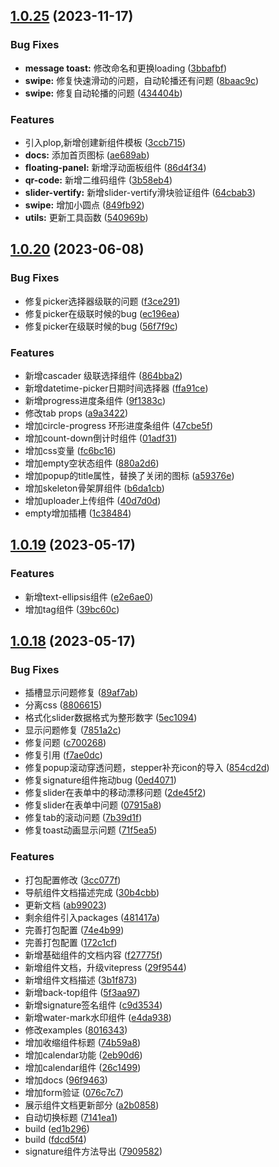 ## [1.0.25](https://github.com/monsterxwx/uv-ui/compare/1.0.20...1.0.25) (2023-11-17)


### Bug Fixes

* **message toast:** 修改命名和更换loading ([3bbafbf](https://github.com/monsterxwx/uv-ui/commit/3bbafbf259a613dc08df31af297ba9f58de7d243))
* **swipe:** 修复快速滑动的问题，自动轮播还有问题 ([8baac9c](https://github.com/monsterxwx/uv-ui/commit/8baac9c5645580eb617ecd4e5eb328746ca2646d))
* **swipe:** 修复自动轮播的问题 ([434404b](https://github.com/monsterxwx/uv-ui/commit/434404b6396f9639ca64ff6148b894e7617e3c34))


### Features

* 引入plop,新增创建新组件模板 ([3ccb715](https://github.com/monsterxwx/uv-ui/commit/3ccb7152f33343ae5abb5471e783f97f9ffdc603))
* **docs:** 添加首页图标 ([ae689ab](https://github.com/monsterxwx/uv-ui/commit/ae689ab8b6407efe5b0d83d0eda8c8dd22f61a62))
* **floating-panel:** 新增浮动面板组件 ([86d4f34](https://github.com/monsterxwx/uv-ui/commit/86d4f34617b929bc44541e5a669b614ffeb3e271))
* **qr-code:** 新增二维码组件 ([3b58eb4](https://github.com/monsterxwx/uv-ui/commit/3b58eb49ffff035fdae3817b9cacf87923fddb91))
* **slider-vertify:** 新增slider-vertify滑块验证组件 ([64cbab3](https://github.com/monsterxwx/uv-ui/commit/64cbab3bda1b7958027dc08c4fefd5b8e46435c8))
* **swipe:** 增加小圆点 ([849fb92](https://github.com/monsterxwx/uv-ui/commit/849fb927453e9cce43013d3347e7273e0b3db024))
* **utils:** 更新工具函数 ([540969b](https://github.com/monsterxwx/uv-ui/commit/540969b9e8a4f84747f6e03f5e3de9d9851fbb5d))



## [1.0.20](https://github.com/monsterxwx/uv-ui/compare/1.0.19...1.0.20) (2023-06-08)


### Bug Fixes

* 修复picker选择器级联的问题 ([f3ce291](https://github.com/monsterxwx/uv-ui/commit/f3ce2918389b5d26a11bcad7c39fbd9cafaba30e))
* 修复picker在级联时候的bug ([ec196ea](https://github.com/monsterxwx/uv-ui/commit/ec196ea668aa773cdf5965f8107e4c6973e50724))
* 修复picker在级联时候的bug ([56f7f9c](https://github.com/monsterxwx/uv-ui/commit/56f7f9c838be2d144e9d11f04c9242eef085e495))


### Features

* 新增cascader 级联选择组件 ([864bba2](https://github.com/monsterxwx/uv-ui/commit/864bba27ae77835ba2bda0e0bb0ac11727fe4da7))
* 新增datetime-picker日期时间选择器 ([ffa91ce](https://github.com/monsterxwx/uv-ui/commit/ffa91ceb2586039deaf3369f92bafca3b1b9883e))
* 新增progress进度条组件 ([9f1383c](https://github.com/monsterxwx/uv-ui/commit/9f1383c64a58265281078827b9109b3eecd68da4))
* 修改tab props ([a9a3422](https://github.com/monsterxwx/uv-ui/commit/a9a3422debc41af95084ddd2ba62c69f5122ce91))
* 增加circle-progress 环形进度条组件 ([47cbe5f](https://github.com/monsterxwx/uv-ui/commit/47cbe5f4e5191fcc44a91ad23ef5282081d2d9e8))
* 增加count-down倒计时组件 ([01adf31](https://github.com/monsterxwx/uv-ui/commit/01adf31ffc1f9207d0d1ab829acf276bfd8c72b8))
* 增加css变量 ([fc6bc16](https://github.com/monsterxwx/uv-ui/commit/fc6bc16ee74c18962f13a73ab708cd4e04a1b68e))
* 增加empty空状态组件 ([880a2d6](https://github.com/monsterxwx/uv-ui/commit/880a2d65f37f5c857b982e46e077aef3e5b7f401))
* 增加popup的title属性，替换了关闭的图标 ([a59376e](https://github.com/monsterxwx/uv-ui/commit/a59376ed832a366e25c0d408b238200f0d6ee140))
* 增加skeleton骨架屏组件 ([b6da1cb](https://github.com/monsterxwx/uv-ui/commit/b6da1cb418fb6b9f944cb0a5a14f8a12389f5ada))
* 增加uploader上传组件 ([40d7d0d](https://github.com/monsterxwx/uv-ui/commit/40d7d0df0e4a9a8ebf59e4b7aeacde9210b96110))
* empty增加插槽 ([1c38484](https://github.com/monsterxwx/uv-ui/commit/1c384843836719c5600da5087c5ca13091634d43))



## [1.0.19](https://github.com/monsterxwx/uv-ui/compare/1.0.18...1.0.19) (2023-05-17)


### Features

* 新增text-ellipsis组件 ([e2e6ae0](https://github.com/monsterxwx/uv-ui/commit/e2e6ae0c5867fd6aa7ee197307a8ef6a8c2b917a))
* 增加tag组件 ([39bc60c](https://github.com/monsterxwx/uv-ui/commit/39bc60ca0fb9588c0587d0b6eef6970e15bf465f))



## [1.0.18](https://github.com/monsterxwx/uv-ui/compare/96f946361bf50e40d254b6d6c63f896189c03735...1.0.18) (2023-05-17)


### Bug Fixes

* 插槽显示问题修复 ([89af7ab](https://github.com/monsterxwx/uv-ui/commit/89af7ab8d491851f1ebeaf33d5827ce4541a59c3))
* 分离css ([8806615](https://github.com/monsterxwx/uv-ui/commit/8806615760a20a404986afa647640b2cf676e4cb))
* 格式化slider数据格式为整形数字 ([5ec1094](https://github.com/monsterxwx/uv-ui/commit/5ec109478bc15567d56b576307b64b000a4b40a2))
* 显示问题修复 ([7851a2c](https://github.com/monsterxwx/uv-ui/commit/7851a2c8bda5628849e0946bda5a8d5f6f9dfc91))
* 修复问题 ([c700268](https://github.com/monsterxwx/uv-ui/commit/c7002683066d49ba05713790dd0089957d6db62c))
* 修复引用 ([f7ae0dc](https://github.com/monsterxwx/uv-ui/commit/f7ae0dc2901ace84a552dd8ef1d7e5ea27441f80))
* 修复popup滚动穿透问题，stepper补充icon的导入 ([854cd2d](https://github.com/monsterxwx/uv-ui/commit/854cd2d3048713259a03c291bba0db62cea1e9a1))
* 修复signature组件拖动bug ([0ed4071](https://github.com/monsterxwx/uv-ui/commit/0ed407110bc81d0280e7d79dd6b3cec1900b0c2c))
* 修复slider在表单中的移动漂移问题 ([2de45f2](https://github.com/monsterxwx/uv-ui/commit/2de45f22216649381d79fc17bd3044346b06eeec))
* 修复slider在表单中问题 ([07915a8](https://github.com/monsterxwx/uv-ui/commit/07915a852d29dacd9589e6f53ed12128cefb6704))
* 修复tab的滚动问题 ([7b39d1f](https://github.com/monsterxwx/uv-ui/commit/7b39d1f52dbb87203fb4b7175eeda238414d2c17))
* 修复toast动画显示问题 ([71f5ea5](https://github.com/monsterxwx/uv-ui/commit/71f5ea54d38c8164d5433e9999844798c4688327))


### Features

* 打包配置修改 ([3cc077f](https://github.com/monsterxwx/uv-ui/commit/3cc077f303044acfb57e848d60840d8fb7a4451a))
* 导航组件文档描述完成 ([30b4cbb](https://github.com/monsterxwx/uv-ui/commit/30b4cbb6fb53b65da8353de9360d69134f21fe01))
* 更新文档 ([ab99023](https://github.com/monsterxwx/uv-ui/commit/ab99023ea27ec748233b1479a1177a9fe006feb5))
* 剩余组件引入packages ([481417a](https://github.com/monsterxwx/uv-ui/commit/481417a0af092a87ded1376a8748df41238ca1e8))
* 完善打包配置 ([74e4b99](https://github.com/monsterxwx/uv-ui/commit/74e4b993c6aab647be6219fd462881e07e97b9ac))
* 完善打包配置 ([172c1cf](https://github.com/monsterxwx/uv-ui/commit/172c1cfa95e60e3344e3cbc1d736b70fbdedbd7a))
* 新增基础组件的文档内容 ([f27775f](https://github.com/monsterxwx/uv-ui/commit/f27775f595fcb81dc7ecdbb05e032460c3460cf2))
* 新增组件文档，升级vitepress ([29f9544](https://github.com/monsterxwx/uv-ui/commit/29f954470161190d2f6127b10eb3612bf9c22ece))
* 新增组件文档描述 ([3b1f873](https://github.com/monsterxwx/uv-ui/commit/3b1f8739030c919382b1699d4df1f519020e6bc7))
* 新增back-top组件 ([5f3aa97](https://github.com/monsterxwx/uv-ui/commit/5f3aa97a1407310e526aed66fb0bfc86dc11f334))
* 新增signature签名组件 ([c9d3534](https://github.com/monsterxwx/uv-ui/commit/c9d3534b3f593b84a63577ebd7c6c4116a7e9ce5))
* 新增water-mark水印组件 ([e4da938](https://github.com/monsterxwx/uv-ui/commit/e4da9382a8a02509210064f0a265f7f6eb0fc591))
* 修改examples ([8016343](https://github.com/monsterxwx/uv-ui/commit/80163430c7bac61a8e4f2413987ebead73b14c3b))
* 增加收缩组件标题 ([74b59a8](https://github.com/monsterxwx/uv-ui/commit/74b59a8d52a6c2fd1e76d3a6299fe2f5ec63de26))
* 增加calendar功能 ([2eb90d6](https://github.com/monsterxwx/uv-ui/commit/2eb90d6eb229e791f63825d9db563a86a3478825))
* 增加calendar组件 ([26c1499](https://github.com/monsterxwx/uv-ui/commit/26c149970fffddca1e51f56be965a2790e47ed86))
* 增加docs ([96f9463](https://github.com/monsterxwx/uv-ui/commit/96f946361bf50e40d254b6d6c63f896189c03735))
* 增加form验证 ([076c7c7](https://github.com/monsterxwx/uv-ui/commit/076c7c7e7b877761cea38393b80f629f4c1a4ea2))
* 展示组件文档更新部分 ([a2b0858](https://github.com/monsterxwx/uv-ui/commit/a2b0858efbf87a1f866a14d6d7add65cda720c87))
* 自动切换标题 ([7141ea1](https://github.com/monsterxwx/uv-ui/commit/7141ea1f3d1e527f08e3a3eaa033b4c6e04bc5f3))
* build ([ed1b296](https://github.com/monsterxwx/uv-ui/commit/ed1b29652bf5b9d5c35f6f76d5d105045f4e7cc1))
* build ([fdcd5f4](https://github.com/monsterxwx/uv-ui/commit/fdcd5f4047c58301e296dab5fc5af64e896656f7))
* signature组件方法导出 ([7909582](https://github.com/monsterxwx/uv-ui/commit/79095821a52e40d3ba7b7f5fb84a7335db32b62c))



